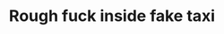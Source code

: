 ---
layout: post
title: Rough fuck inside fake taxi
duration: '06:53'
view: 275
rate: 2
video: 'https://flashservice.xvideos.com/embedframe/25577179'
priority: 0.9
changefreq: daily
---